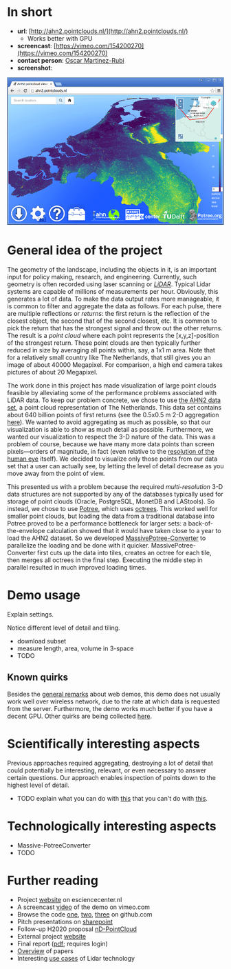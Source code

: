 # In short

- **url**: [http://ahn2.pointclouds.nl/](http://ahn2.pointclouds.nl/)
   - Works better with GPU
- **screencast**: [https://vimeo.com/154200270](https://vimeo.com/154200270)
- **contact person**: [Oscar Martinez-Rubi](https://www.esciencecenter.nl/profile/oscar-martinez-rubi-msc)
- **screenshot**:

![screenshot](/demos/ahn2/screencapture-demo-ahn2.png "AHN2 Screenshot")


# General idea of the project

The geometry of the landscape, including the objects in it, is an important input for policy making, research, and engineering. Currently, such geometry is often recorded using laser scanning or [_LiDAR_](https://en.wikipedia.org/wiki/Lidar). Typical Lidar systems are capable of millions of measurements per hour. Obviously, this generates a lot of data. To make the data output rates more manageable, it is common to filter and aggregate the data as follows. For each pulse, there are multiple reflections or _returns_: the first return is the reflection of the closest object, the second that of the second closest, etc. It is common to pick the return that has the strongest signal and throw out the other returns. The result is a _point cloud_ where each point represents the [x,y,z]-position of the strongest return. These point clouds are then typically further reduced in size by averaging all points within, say, a 1x1 m area. Note that for a relatively small country like The Netherlands, that still gives you an image of about 40000 Megapixel. For comparison, a high end camera takes pictures of about 20 Megapixel.

The work done in this project has made visualization of large point clouds feasible by alleviating some of the performance problems associated with LiDAR data. To keep our problem concrete, we chose to use [the AHN2 data set](http://www.ahn.nl/index.html), a point cloud representation of The Netherlands. This data set contains about 640 billion points of first returns (see the 0.5x0.5 m 2-D aggregation [here](http://ahn.maps.arcgis.com/apps/webappviewer/index.html?id=c3c98b8a4ff84ff4938fafe7cc106e88)). We wanted to avoid aggregating as much as possible, so that our visualization is able to show as much detail as possible. Furthermore, we wanted our visualization to respect the 3-D nature of the data. This was a problem of course, because we have many more data points than screen pixels&mdash;orders of magnitude, in fact (even relative to the [resolution of the human eye](https://www.youtube.com/watch?v=4I5Q3UXkGd0) itself). We decided to visualize only those points from our data set that a user can actually see, by letting the level of detail decrease as you move away from the point of view.

This presented us with a problem because the required _multi-resolution_ 3-D data structures are not supported by any of the databases typically used for storage of point clouds (Oracle, PostgreSQL, MonetDB and LAStools). So instead, we chose to use [Potree](http://potree.org/), which uses [octrees](https://en.wikipedia.org/wiki/Octree). This worked well for smaller point clouds, but loading the data from a traditional database into Potree proved to be a performance bottleneck for larger sets: a back-of-the-envelope calculation showed that it would have taken close to a year to load the AHN2 dataset. So we developed [MassivePotree-Converter](https://github.com/NLeSC/Massive-PotreeConverter) to parallelize the loading and be done with it quicker. MassivePotree-Converter first cuts up the data into tiles, creates an octree for each tile, then merges all octrees in the final step. Executing the middle step in parallel resulted in much improved loading times.

# Demo usage

Explain settings.

Notice different level of detail and tiling.

- download subset
- measure length, area, volume in 3-space 
- TODO

## Known quirks

Besides the [general remarks](/doc/demo-usage-general-remarks.md) about web demos, this demo does not usually work well over wireless network, due to the rate at which data is requested from the server. Furthermore, the demo works much better if you have a decent GPU. Other quirks are being collected [here](/../../issues/24).


# Scientifically interesting aspects

Previous approaches required aggregating, destroying a lot of detail that could potentially be interesting, relevant, or even necessary to answer certain questions. Our approach enables inspection of points down to the highest level of detail.

- TODO explain what you can do with [this](http://ahn2.pointclouds.nl/) that you can't do with [this](http://ahn.maps.arcgis.com/apps/webappviewer/index.html?id=c3c98b8a4ff84ff4938fafe7cc106e88).

# Technologically interesting aspects

- Massive-PotreeConverter
- TODO

# Further reading

- Project [website](https://www.esciencecenter.nl/project/massive-point-clouds-for-esciences) on esciencecenter.nl
- A screencast [video](https://vimeo.com/147450441) of the demo on vimeo.com
- Browse the code [one](https://github.com/NLeSC/ahn-pointcloud-viewer), [two](https://github.com/NLeSC/Massive-PotreeConverter), [three](https://github.com/NLeSC/ahn-pointcloud-viewer-ws) on github.com
- Pitch presentations on [sharepoint](https://nlesc.sharepoint.com/Shared%20Documents/Forms/AllItems.aspx?RootFolder=%2FShared%20Documents%2FNLeSC%20Project%20Presentations%2FClosed%2FMassive%20point%20cloud%20for%20eSciences&FolderCTID=0x0120004EB0DBA245A10041AA401E78745EB1B1&View={2CC9F224-02CB-49B5-9DBB-C97AE29C8572})
- Follow-up H2020 proposal [nD-PointCloud](http://www.gdmc.nl:8080/mpc/nd-pointcloud)
- External project [website](http://pointclouds.nl)
- Final report ([pdf](https://nlesc.sharepoint.com/Shared%20Documents/NLeSC%20Project%20Presentations/Closed/Massive%20point%20cloud%20for%20eSciences/End%20Report.pdf); requires login)
- [Overview](http://www.gdmc.nl:8080/mpc/documents/papers) of papers
- Interesting [use cases](http://www.lidar-uk.com/usage-of-lidar/) of Lidar technology

